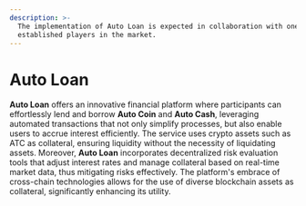 ```yaml
---
description: >-
  The implementation of Auto Loan is expected in collaboration with one of the
  established players in the market.
---
```


# Auto Loan

**Auto Loan** offers an innovative financial platform where participants can effortlessly lend and borrow **Auto Coin** and **Auto Cash**, leveraging automated transactions that not only simplify processes, but also enable users to accrue interest efficiently. The service uses crypto assets such as ATC as collateral, ensuring liquidity without the necessity of liquidating assets. Moreover, **Auto Loan** incorporates decentralized risk evaluation tools that adjust interest rates and manage collateral based on real-time market data, thus mitigating risks effectively. The platform's embrace of cross-chain technologies allows for the use of diverse blockchain assets as collateral, significantly enhancing its utility.&#x20;

